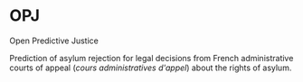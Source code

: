 # OPJ
Open Predictive Justice

Prediction of asylum rejection for legal decisions from French administrative courts of appeal (_cours administratives d'appel_) about the rights of asylum.
